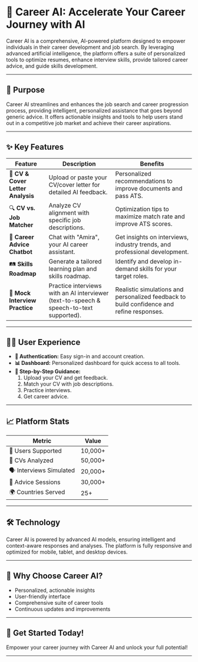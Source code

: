 # 🚀 Career AI: Accelerate Your Career Journey with AI

Career AI is a comprehensive, AI-powered platform designed to empower individuals in their career development and job search. By leveraging advanced artificial intelligence, the platform offers a suite of personalized tools to optimize resumes, enhance interview skills, provide tailored career advice, and guide skills development.

---

## 🎯 Purpose

Career AI streamlines and enhances the job search and career progression process, providing intelligent, personalized assistance that goes beyond generic advice. It offers actionable insights and tools to help users stand out in a competitive job market and achieve their career aspirations.

---

## ✨ Key Features

| Feature                        | Description                                                                                   | Benefits                                                                                   |
|---------------------------------|-----------------------------------------------------------------------------------------------|--------------------------------------------------------------------------------------------|
| 📄 **CV & Cover Letter Analysis** | Upload or paste your CV/cover letter for detailed AI feedback.                               | Personalized recommendations to improve documents and pass ATS.                            |
| 🔍 **CV vs. Job Matcher**        | Analyze CV alignment with specific job descriptions.                                          | Optimization tips to maximize match rate and improve ATS scores.                           |
| 🤖 **Career Advice Chatbot**     | Chat with "Amira", your AI career assistant.                                                  | Get insights on interviews, industry trends, and professional development.                 |
| 🛤️ **Skills Roadmap**            | Generate a tailored learning plan and skills roadmap.                                         | Identify and develop in-demand skills for your target roles.                               |
| 🎤 **Mock Interview Practice**    | Practice interviews with an AI interviewer (text-to-speech & speech-to-text supported).      | Realistic simulations and personalized feedback to build confidence and refine responses.   |

---

## 🧑‍💻 User Experience

- **🔐 Authentication:** Easy sign-in and account creation.
- **📊 Dashboard:** Personalized dashboard for quick access to all tools.
- **📝 Step-by-Step Guidance:**  
    1. Upload your CV and get feedback.  
    2. Match your CV with job descriptions.  
    3. Practice interviews.  
    4. Get career advice.

---

## 📈 Platform Stats

| Metric                | Value         |
|-----------------------|--------------|
| 🚀 Users Supported    | 10,000+      |
| 📄 CVs Analyzed       | 50,000+      |
| 🗣️ Interviews Simulated | 20,000+      |
| 💬 Advice Sessions    | 30,000+      |
| 🌍 Countries Served   | 25+          |

---

## 🛠️ Technology

Career AI is powered by advanced AI models, ensuring intelligent and context-aware responses and analyses. The platform is fully responsive and optimized for mobile, tablet, and desktop devices.

---

## 🌟 Why Choose Career AI?

- Personalized, actionable insights
- User-friendly interface
- Comprehensive suite of career tools
- Continuous updates and improvements

---

## 🙌 Get Started Today!

Empower your career journey with Career AI and unlock your full potential!

---